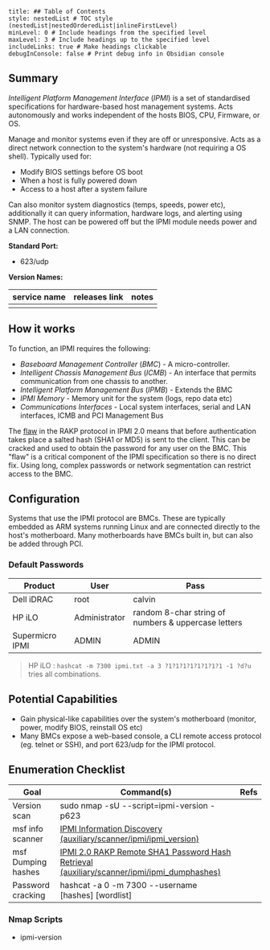 ```table-of-contents
title: ## Table of Contents
style: nestedList # TOC style (nestedList|nestedOrderedList|inlineFirstLevel)
minLevel: 0 # Include headings from the specified level
maxLevel: 3 # Include headings up to the specified level
includeLinks: true # Make headings clickable
debugInConsole: false # Print debug info in Obsidian console
```

## Summary
*Intelligent Platform Management Interface* (*IPMI*) is a set of standardised specifications for hardware-based host management systems. Acts autonomously and works independent of the hosts BIOS, CPU, Firmware, or OS. 

Manage and monitor systems even if they are off or unresponsive. Acts as a direct network connection to the system's hardware (not requiring a OS shell). Typically used for:
- Modify BIOS settings before OS boot
- When a host is fully powered down
- Access to a host after a system failure

Can also monitor system diagnostics (temps, speeds, power etc), additionally it can query information, hardware logs, and alerting using SNMP. The host can be powered off but the IPMI module needs power and a LAN connection.

**Standard Port:** 
- 623/udp

**Version Names:** 

| service name | releases link | notes |
| ------------ | ------------- | ----- |
|              |               |       |
## How it works
To function, an IPMI requires the following:
- *Baseboard Management Controller* (*BMC*) - A micro-controller.
- *Intelligent Chassis Management Bus* (*ICMB*) - An interface that permits communication from one chassis to another.
- *Intelligent Platform Management Bus* (*IPMB*) - Extends the BMC
- *IPMI Memory* - Memory unit for the system (logs, repo data etc)
- *Communications Interfaces* - Local system interfaces, serial and LAN interfaces, ICMB and PCI Management Bus

The [flaw](http://fish2.com/ipmi/remote-pw-cracking.html) in the RAKP protocol in IPMI 2.0 means that before authentication takes place a salted hash (SHA1 or MD5) is sent to the client. This can be cracked and used to obtain the password for any user on the BMC. This "flaw" is a critical component of the IPMI specification so there is no direct fix. Using long, complex passwords or network segmentation can restrict access to the BMC. 

## Configuration
Systems that use the IPMI protocol are BMCs. These are typically embedded as ARM systems running Linux and are connected directly to the host's motherboard. Many motherboards have BMCs built in, but can also be added through PCI.

### Default Passwords

| Product         | User          | Pass                                                |
| --------------- | ------------- | --------------------------------------------------- |
| Dell iDRAC      | root          | calvin                                              |
| HP iLO          | Administrator | random 8-char string of numbers & uppercase letters |
| Supermicro IPMI | ADMIN         | ADMIN                                               |
> HP iLO : `hashcat -m 7300 ipmi.txt -a 3 ?1?1?1?1?1?1?1?1 -1 ?d?u` tries all combinations.
## Potential Capabilities
- Gain physical-like capabilities over the system's motherboard (monitor, power, modify BIOS, reinstall OS etc)
- Many BMCs expose a web-based console, a CLI remote access protocol (eg. telnet or SSH), and port 623/udp for the IPMI protocol.

## Enumeration Checklist

| Goal               | Command(s)                                                                                                                                                              | Refs |
| ------------------ | ----------------------------------------------------------------------------------------------------------------------------------------------------------------------- | ---- |
| Version scan       | sudo nmap -sU --script=ipmi-version -p623                                                                                                                               |      |
| msf info scanner   | [IPMI Information Discovery (auxiliary/scanner/ipmi/ipmi_version)](https://www.rapid7.com/db/modules/auxiliary/scanner/ipmi/ipmi_version/)                              |      |
| msf Dumping hashes | [IPMI 2.0 RAKP Remote SHA1 Password Hash Retrieval (auxiliary/scanner/ipmi/ipmi_dumphashes)](https://www.rapid7.com/db/modules/auxiliary/scanner/ipmi/ipmi_dumphashes/) |      |
| Password cracking  | hashcat -a 0 -m 7300 --username [hashes] [wordlist]                                                                                                                     |      |
### Nmap Scripts
- ipmi-version